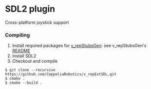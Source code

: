 # SDL2 plugin

Cross-platform joystick support

### Compiling

1. Install required packages for [v_repStubsGen](https://github.com/CoppeliaRobotics/v_repStubsGen): see v_repStubsGen's [README](external/v_repStubsGen/README.md)
2. Install SDL2
3. Checkout and compile
```
$ git clone --recursive https://github.com/CoppeliaRobotics/v_repExtSDL.git
$ cmake .
$ cmake --build .
```

